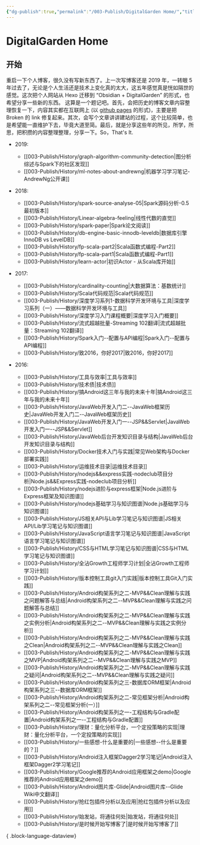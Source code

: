```yaml
---
{"dg-publish":true,"permalink":"/003-Publish/DigitalGarden Home/","title":"DigitalGarden Home","tags":["gardenEntry","gardenEntry"],"created":"2024-12-10T16:29:08.702+08:00","updated":"2024-12-11T22:56:48.365+08:00"}
---
```


# DigitalGarden Home
## 开始

重启一下个人博客，很久没有写新东西了。上一次写博客还是 2019 年，一转眼 5 年过去了，无论是个人生活还是技术上变化真的太大，这五年感觉真是恍如隔世的感觉。这次把个人网站从 Hexo 迁移到 “Obsidian + DigitalGarden” 的形式，也希望分享一些新的东西。
这算是一个题记吧。首先，会把历史的博客文章内容整理恢复一下，内容其实都在互联网上 (以 [github pages](https://muzhi1991.github.io/) 的形式)，主要是把 Broken 的 link 修复起来。其次，会写个文章讲讲建站的过程，这个比较简单，也是希望能一直维护下去，毕竟大道至简。最后，就是分享这些年的所见，所学，所思，把积攒的内容整理整理，分享一下。So，That's It.
- 2019: 
    - [[003-Publish/History/graph-algorithm-community-detection\|图分析综述与Spark下的社区发现]]
    - [[003-Publish/History/ml-notes-about-andrewng\|机器学习学习笔记-AndrewNg公开课]]

- 2018: 
    - [[003-Publish/History/spark-source-analyse-05\|Spark源码分析-0.5最初版本]]
    - [[003-Publish/History/Linear-algebra-feeling\|线性代数的直觉]]
    - [[003-Publish/History/spark-paper\|Spark论文阅读]]
    - [[003-Publish/History/db-engine-basic-innodb-leveldb\|数据库引擎InnoDB vs LevelDB]]
    - [[003-Publish/History/fp-scala-part2\|Scala函数式编程-Part2]]
    - [[003-Publish/History/fp-scala-part1\|Scala函数式编程-Part1]]
    - [[003-Publish/History/learn-actor\|初识Actor - 从Scala库开始]]

- 2017: 
    - [[003-Publish/History/cardinality-counting\|大数据算法：基数统计]]
    - [[003-Publish/History/Scala代码规范\|Scala代码规范]]
    - [[003-Publish/History/深度学习系列1-数据科学开发环境与工具\|深度学习系列（一）——数据科学开发环境与工具]]
    - [[003-Publish/History/深度学习入门课程概要\|深度学习入门概要]]
    - [[003-Publish/History/流式超越批量-Streaming 102翻译\|流式超越批量：Streaming 102翻译]]
    - [[003-Publish/History/Spark入门--配置与API编程\|Spark入门--配置与API编程]]
    - [[003-Publish/History/致2016，你好2017\|致2016，你好2017]]

- 2016: 
    - [[003-Publish/History/工具与效率\|工具与效率]]
    - [[003-Publish/History/技术债\|技术债]]
    - [[003-Publish/History/搞Android这三年与我的未来十年\|搞Android这三年与我的未来十年]]
    - [[003-Publish/History/JavaWeb开发入门二--JavaWeb框架历史\|JavaWeb开发入门二--JavaWeb框架历史]]
    - [[003-Publish/History/JavaWeb开发入门一--JSP&&Servlet\|JavaWeb开发入门一--JSP&&Servlet]]
    - [[003-Publish/History/JavaWeb后台开发知识目录与结构\|JavaWeb后台开发知识目录与结构]]
    - [[003-Publish/History/Docker技术入门与实践\|常见Web架构与Docker部署实践]]
    - [[003-Publish/History/运维技术目录\|运维技术目录]]
    - [[003-Publish/History/nodejs&&express实践-nodeclub项目分析\|Node.js&&Express实践-nodeclub项目分析]]
    - [[003-Publish/History/nodejs进阶与express框架\|Node.js进阶与Express框架及知识图谱]]
    - [[003-Publish/History/nodejs基础学习与知识图谱\|Node.js基础学习与知识图谱]]
    - [[003-Publish/History/JS相关API与Lib学习笔记与知识图谱\|JS相关API/Lib学习笔记与知识图谱]]
    - [[003-Publish/History/JavaScript语言学习笔记与知识图谱\|JavaScript语言学习笔记与知识图谱]]
    - [[003-Publish/History/CSS与HTML学习笔记与知识图谱\|CSS与HTML学习笔记与知识图谱]]
    - [[003-Publish/History/全沾Growth工程师学习计划\|全沾Growth工程师学习计划]]
    - [[003-Publish/History/版本控制工具git入门实践\|版本控制工具Git入门实践]]
    - [[003-Publish/History/Android构架系列之二-MVP&&Clean理解与实践之问题解答与总结\|Android构架系列之二--MVP&&Clean理解与实践之问题解答与总结]]
    - [[003-Publish/History/Android构架系列之二-MVP&&Clean理解与实践之实例分析\|Android构架系列之二--MVP&&Clean理解与实践之实例分析]]
    - [[003-Publish/History/Android构架系列之二-MVP&&Clean理解与实践之Clean\|Android构架系列之二--MVP&&Clean理解与实践之Clean]]
    - [[003-Publish/History/Android构架系列之二-MVP&&Clean理解与实践之MVP\|Android构架系列之二--MVP&&Clean理解与实践之MVP]]
    - [[003-Publish/History/Android构架系列之二-MVP&&Clean理解与实践之疑问\|Android构架系列之二--MVP&&Clean理解与实践之疑问]]
    - [[003-Publish/History/Android构架系列之三-数据库ORM框架\|Android构架系列之三--数据库ORM框架]]
    - [[003-Publish/History/Android构架系列之二-常见框架分析\|Android构架系列之二--常见框架分析(一）]]
    - [[003-Publish/History/Android构架系列之一-工程结构与Gradle配置\|Android构架系列之一--工程结构与Gradle配置]]
    - [[003-Publish/History/理财：量化分析平台，一个定投策略的实现\|理财：量化分析平台，一个定投策略的实现]]
    - [[003-Publish/History/一些感想-什么是重要的\|一些感想--什么是重要的？]]
    - [[003-Publish/History/Android注入框架Dagger2学习笔记\|Android注入框架Dagger2学习笔记]]
    - [[003-Publish/History/Google推荐的Android应用框架之demo\|Google推荐的Android应用框架之demo]]
    - [[003-Publish/History/Android图片库-Glide\|Android图片库--Glide Wiki中文翻译]]
    - [[003-Publish/History/抢红包插件分析以及应用\|抢红包插件分析以及应用]]
    - [[003-Publish/History/始发站，将通往何处\|始发站，将通往何处]]
    - [[003-Publish/History/是时候开始写博客了\|是时候开始写博客了]]


{ .block-language-dataview}